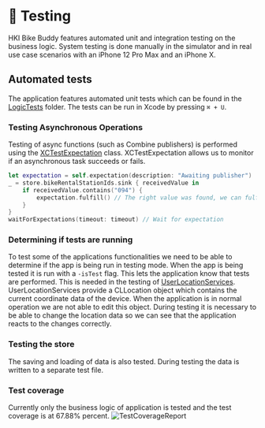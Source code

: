 # 🧪 Testing
HKI Bike Buddy features automated unit and integration testing on the business logic. System testing is done manually in the simulator and in real use case scenarios with an iPhone 12 Pro Max and an iPhone X.
## Automated tests
The application features automated unit tests which can be found in the [LogicTests](https://github.com/JuanitoSebastian/HKI-Bike-Buddy/tree/main/LogicTests) folder. 
The tests can be run in Xcode by pressing ``⌘ + U``.
### Testing Asynchronous Operations
Testing of async functions (such as Combine publishers) is performed using the [XCTestExpectation](https://developer.apple.com/documentation/xctest/asynchronous_tests_and_expectations/testing_asynchronous_operations_with_expectations) class. XCTestExpectation allows us to monitor if an asynchronous task succeeds or fails. 
``` swift
let expectation = self.expectation(description: "Awaiting publisher")
_ = store.bikeRentalStationIds.sink { receivedValue in
    if receivedValue.contains("094") {
        expectation.fulfill() // The right value was found, we can fulfill expectations
    }
}
waitForExpectations(timeout: timeout) // Wait for expectation
```
### Determining if tests are running
To test some of the applications functionalities we need to be able to determine if the app is being run in testing mode. When the app is being tested it is run with a  ``-isTest`` flag. This lets the application know that tests are performed. 
This is needed in the testing of [UserLocationServices](https://github.com/JuanitoSebastian/HKI-Bike-Buddy/blob/main/HKIBikeBuddy/services/UserLocationService.swift). UserLocationServices provide a CLLocation object which contains the current coordinate data of the device. When the application is in normal operation we are not able to edit this object. During testing it is necessary to be able to change the location data so we can see that the application reacts to the changes correctly. 
### Testing the store
The saving and loading of data is also tested. During testing the data is written to a separate test file.
### Test coverage
Currently only the business logic of application is tested and the test coverage is at 67.88% percent.
![TestCoverageReport](https://raw.githubusercontent.com/JuanitoSebastian/HelsinkiBikeBuddy/main/Documentation/graphics/TestCov.png)
